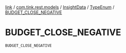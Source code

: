 [link](../../../index.md) / [com.tink.rest.models](../../index.md) / [InsightData](../index.md) / [TypeEnum](index.md) / [BUDGET_CLOSE_NEGATIVE](./-b-u-d-g-e-t_-c-l-o-s-e_-n-e-g-a-t-i-v-e.md)

# BUDGET_CLOSE_NEGATIVE

`BUDGET_CLOSE_NEGATIVE`
